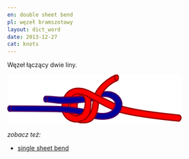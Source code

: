 ```yaml
---
en: double sheet bend
pl: węzeł bramszotowy
layout: dict_word
date: 2013-12-27
cat: knots
---
```


Węzeł łączący dwie liny.

![double sheet bend](/img/dict/double_sheet_bend.png)

*zobacz też:* 

* [single sheet bend](/dict/s/single-sheet-bend/)